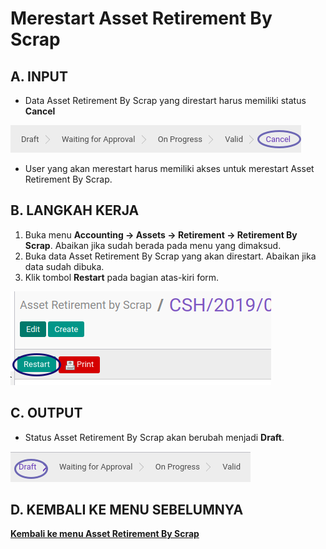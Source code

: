 # Merestart Asset Retirement By Scrap

## A. INPUT

* Data Asset Retirement By Scrap yang direstart harus memiliki status **Cancel**

![](../../img/asset-retirement-scrap/status-cancel.png)

* User yang akan merestart harus memiliki akses untuk merestart Asset Retirement By Scrap.

## B. LANGKAH KERJA

1. Buka menu **Accounting -> Assets -> Retirement -> Retirement By Scrap**. Abaikan jika sudah berada pada menu yang dimaksud.
2. Buka data Asset Retirement By Scrap yang akan direstart. Abaikan jika data sudah dibuka.
3. Klik tombol **Restart** pada bagian atas-kiri form.

![](../../img/asset-retirement-scrap/tombol-restart.png)

## C. OUTPUT

* Status Asset Retirement By Scrap akan berubah menjadi **Draft**.

![](../../img/asset-retirement-scrap/status-draft.png)

## D. KEMBALI KE MENU SEBELUMNYA

[**Kembali ke menu Asset Retirement By Scrap**](./../asset-retirement-scrap.md)
